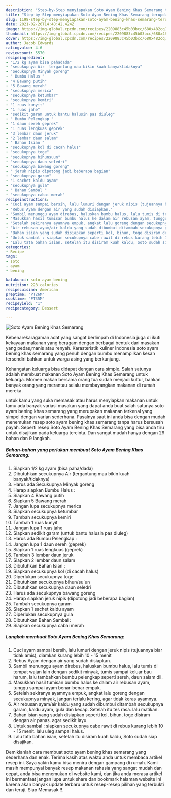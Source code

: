 ```yaml
---
description: "Step-by-Step menyiapakan Soto Ayam Bening Khas Semarang terupdate"
title: "Step-by-Step menyiapakan Soto Ayam Bening Khas Semarang terupdate"
slug: 1198-step-by-step-menyiapakan-soto-ayam-bening-khas-semarang-terupdate
date: 2021-02-26T14:48:42.424Z
image: https://img-global.cpcdn.com/recipes/2209883c45b03bcc/680x482cq70/soto-ayam-bening-khas-semarang-foto-resep-utama.jpg
thumbnail: https://img-global.cpcdn.com/recipes/2209883c45b03bcc/680x482cq70/soto-ayam-bening-khas-semarang-foto-resep-utama.jpg
cover: https://img-global.cpcdn.com/recipes/2209883c45b03bcc/680x482cq70/soto-ayam-bening-khas-semarang-foto-resep-utama.jpg
author: Jacob Edwards
ratingvalue: 4.6
reviewcount: 5570
recipeingredient:
- "1/2 kg ayam bisa pahadada"
- "secukupnya Air  tergantung mau bikin kuah banyaktidaknya"
- "Secukupnya Minyak goreng"
- " Bumbu Halus "
- "4 Bawang putih"
- "5 Bawang merah"
- "secukupnya merica"
- "secukupnya ketumbar"
- "secukupnya kemiri"
- "1 ruas kunyit"
- "1 ruas jahe"
- "sedikit garam untuk bantu halusin pas diuleg"
- " Bumbu Pelengkap "
- "1 daun sereh geprek"
- "1 ruas lengkuas geprek"
- "3 lembar daun jeruk"
- "2 lembar daun salam"
- " Bahan Isian "
- "secukupnya kol di cacah halus"
- "secukupnya toge"
- "secukupnya bihunsuun"
- "secukupnya daun seledri"
- "secukupnya bawang goreng"
- " jeruk nipis dipotong jadi beberapa bagian"
- "secukupnya garam"
- "1 sachet kaldu ayam"
- "secukupnya gula"
- " Bahan Sambal "
- "secukupnya cabai merah"
recipeinstructions:
- "Cuci ayam sampai bersih, lalu lumuri dengan jeruk nipis (tujuannya biar tidak amis), diamkan kurang lebih 10 - 15 menit"
- "Rebus Ayam dengan air yang sudah disiapkan."
- "Sambil menunggu ayam direbus, haluskan bumbu halus, lalu tumis di tempat wajan lain dengan sedikit minyak, tumis sampai keluar bau harum, lalu tambahkan bumbu pelengkap seperti sereh, daun salam dll."
- "Masukkan hasil tumisan bumbu halus ke dalam air rebusan ayam, tunggu sampai ayam benar-benar empuk."
- "Setelah sekiranya ayamnya empuk, angkat lalu goreng dengan secukupnya minyak, jangan terlalu kering, agar tidak keras ayamnya."
- "Air rebusan ayam/air kaldu yang sudah dibumbui ditambah secukupnya garam, kaldu ayam, gula dan kecap. Setelah itu tes rasa. lalu matikan."
- "Bahan isian yang sudah disiapkan seperti kol, bihun, toge disiram dengan air panas. agar sedikit layu."
- "Untuk sambal : siapkan secukupnya cabe rawit di rebus kurang lebih 10 - 15 menit. lalu uleg sampai halus."
- "Lalu tata bahan isian, setelah itu disiram kuah kaldu, Soto sudah siap disajikan."
categories:
- Recipe
tags:
- soto
- ayam
- bening

katakunci: soto ayam bening 
nutrition: 228 calories
recipecuisine: American
preptime: "PT26M"
cooktime: "PT35M"
recipeyield: "1"
recipecategory: Dessert

---
```



![Soto Ayam Bening Khas Semarang](https://img-global.cpcdn.com/recipes/2209883c45b03bcc/680x482cq70/soto-ayam-bening-khas-semarang-foto-resep-utama.jpg)

Kebenarekaragaman adat yang sangat berlimpah di Indonesia juga di ikuti kekayaan makanan yang beragam dengan berbagai bentuk dari masakan yang pedas,manis atau renyah. Karasteristik kuliner Indonesia soto ayam bening khas semarang yang penuh dengan bumbu menampilkan kesan tersendiri bahkan untuk warga asing yang berkunjung.




Kehangatan keluarga bisa didapat dengan cara simple. Salah satunya adalah membuat makanan Soto Ayam Bening Khas Semarang untuk keluarga. Momen makan bersama orang tua sudah menjadi kultur, bahkan banyak orang yang merantau selalu membayangkan makanan di rumah mereka.

untuk kamu yang suka memasak atau harus menyiapkan makanan untuk tamu ada banyak variasi masakan yang dapat anda buat salah satunya soto ayam bening khas semarang yang merupakan makanan terkenal yang simpel dengan varian sederhana. Pasalnya saat ini anda bisa dengan mudah menemukan resep soto ayam bening khas semarang tanpa harus bersusah payah.
Seperti resep Soto Ayam Bening Khas Semarang yang bisa anda tiru untuk disajikan pada keluarga tercinta. Dan sangat mudah hanya dengan 29 bahan dan 9 langkah.


<!--inarticleads1-->

##### Bahan-bahan yang perlukan membuat Soto Ayam Bening Khas Semarang:

1. Siapkan 1/2 kg ayam (bisa paha/dada)
1. Dibutuhkan secukupnya Air  (tergantung mau bikin kuah banyak/tidaknya)
1. Harus ada Secukupnya Minyak goreng
1. Harap siapkan  Bumbu Halus :
1. Siapkan 4 Bawang putih
1. Siapkan 5 Bawang merah
1. Jangan lupa secukupnya merica
1. Siapkan secukupnya ketumbar
1. Tambah secukupnya kemiri
1. Tambah 1 ruas kunyit
1. Jangan lupa 1 ruas jahe
1. Siapkan sedikit garam (untuk bantu halusin pas diuleg)
1. Harus ada  Bumbu Pelengkap :
1. Jangan lupa 1 daun sereh (geprek)
1. Siapkan 1 ruas lengkuas (geprek)
1. Tambah 3 lembar daun jeruk
1. Siapkan 2 lembar daun salam
1. Dibutuhkan  Bahan Isian :
1. Siapkan secukupnya kol (di cacah halus)
1. Diperlukan secukupnya toge
1. Dibutuhkan secukupnya bihun/su&#39;un
1. Dibutuhkan secukupnya daun seledri
1. Harus ada secukupnya bawang goreng
1. Harap siapkan  jeruk nipis (dipotong jadi beberapa bagian)
1. Tambah secukupnya garam
1. Siapkan 1 sachet kaldu ayam
1. Diperlukan secukupnya gula
1. Dibutuhkan  Bahan Sambal :
1. Siapkan secukupnya cabai merah




<!--inarticleads2-->

##### Langkah membuat  Soto Ayam Bening Khas Semarang:

1. Cuci ayam sampai bersih, lalu lumuri dengan jeruk nipis (tujuannya biar tidak amis), diamkan kurang lebih 10 - 15 menit
1. Rebus Ayam dengan air yang sudah disiapkan.
1. Sambil menunggu ayam direbus, haluskan bumbu halus, lalu tumis di tempat wajan lain dengan sedikit minyak, tumis sampai keluar bau harum, lalu tambahkan bumbu pelengkap seperti sereh, daun salam dll.
1. Masukkan hasil tumisan bumbu halus ke dalam air rebusan ayam, tunggu sampai ayam benar-benar empuk.
1. Setelah sekiranya ayamnya empuk, angkat lalu goreng dengan secukupnya minyak, jangan terlalu kering, agar tidak keras ayamnya.
1. Air rebusan ayam/air kaldu yang sudah dibumbui ditambah secukupnya garam, kaldu ayam, gula dan kecap. Setelah itu tes rasa. lalu matikan.
1. Bahan isian yang sudah disiapkan seperti kol, bihun, toge disiram dengan air panas. agar sedikit layu.
1. Untuk sambal : siapkan secukupnya cabe rawit di rebus kurang lebih 10 - 15 menit. lalu uleg sampai halus.
1. Lalu tata bahan isian, setelah itu disiram kuah kaldu, Soto sudah siap disajikan.




Demikianlah cara membuat soto ayam bening khas semarang yang sederhana dan enak. Terima kasih atas waktu anda untuk membaca artikel resep ini. Saya yakin kamu bisa meniru dengan gampang di rumah. Kami masih mempunyai banyak resep makanan rahasia yang sangat mudah dan cepat, anda bisa menemukan di website kami, dan jika anda merasa artikel ini bermanfaat jangan lupa untuk share dan bookmark halaman website ini karena akan banyak update terbaru untuk resep-resep pilihan yang terbukti dan teruji. Siap Memasak !!. 
